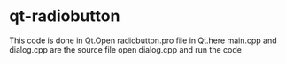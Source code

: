 qt-radiobutton
==============
This code is done in Qt.Open radiobutton.pro file in Qt.here main.cpp and dialog.cpp are the source file open dialog.cpp and run the code
